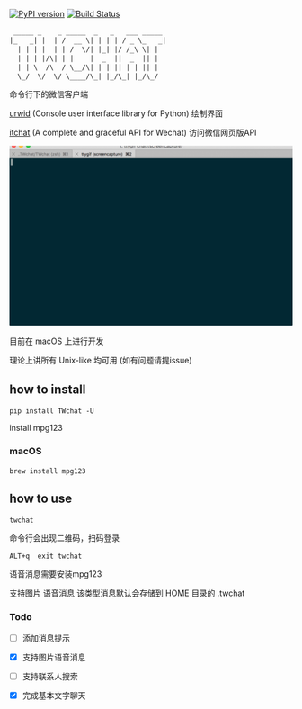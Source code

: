 [![PyPI version](https://badge.fury.io/py/TWchat.svg)](https://badge.fury.io/py/TWchat) [![Build Status](https://travis-ci.org/huanglizhuo/TWchat.svg?branch=master)](https://travis-ci.org/huanglizhuo/TWchat)

```Text
 _____ _    _ _____  _   _   ___ _____ 
|_   _| |  | /  __ \| | | | / _ \_   _|
  | | | |  | | /  \/| |_| |/ /_\ \| |  
  | | | |/\| | |    |  _  ||  _  || |  
  | | \  /\  / \__/\| | | || | | || |  
  \_/  \/  \/ \____/\_| |_/\_| |_/\_/  
```

命令行下的微信客户端

[urwid](https://github.com/urwid/urwid) (Console user interface library for Python) 绘制界面

[itchat](https://github.com/littlecodersh/ItChat) (A complete and graceful API for Wechat) 访问微信网页版API

![demo](./demo.gif "demo")

目前在 macOS 上进行开发

理论上讲所有 Unix-like 均可用 (如有问题请提issue)

## how to install 

```
pip install TWchat -U
```

install mpg123
 
### macOS

```
brew install mpg123
```

## how to use

```
twchat
```

命令行会出现二维码，扫码登录

``` 
ALT+q  exit twchat
```

语音消息需要安装mpg123

支持图片 语音消息 该类型消息默认会存储到 HOME 目录的 .twchat

### Todo

- [ ] 添加消息提示
- [x] 支持图片语音消息
- [ ] 支持联系人搜索
- [x] 完成基本文字聊天

